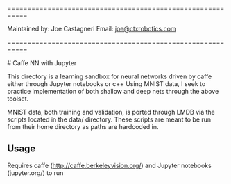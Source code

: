 
===========================================================

Maintained by: Joe Castagneri
Email: 	       joe@ctxrobotics.com

===========================================================

<snippet>
  <content>
# Caffe NN with Jupyter 

This directory is a learning sandbox for neural networks 
driven by caffe either through Jupyter notebooks or c++
Using MNIST data, I seek to practice implementation of 
both shallow and deep nets through the above toolset.

MNIST data, both training and validation, is ported through
LMDB via the scripts located in the data/ directory. These
scripts are meant to be run from their home directory as 
paths are hardcoded in.

## Usage

Requires caffe (http://caffe.berkeleyvision.org/) and 
Jupyter notebooks (jupyter.org/) to run
</content>
</snippet>


